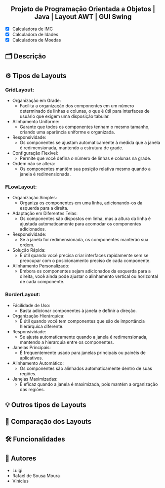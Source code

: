 <h2 align="center"> Projeto de Programação Orientada a Objetos | Java | Layout AWT | GUI Swing</h2>

  
- [x] Calculadora de IMC
- [x] Calculadora de Idades
- [x] Calculadora de Moedas
      
<h2 align="left"> 🗂️ Descrição </h2>

<h2 align="left"> ⚙️ Tipos de Layouts </h2>

<h3 align="left"> GridLayout: </h3>

  - Organização em Grade:
      - Facilita a organização dos componentes em um número determinado de linhas e colunas, o que é útil para interfaces de usuário que exigem uma disposição tabular.
  - Alinhamento Uniforme:
      - Garante que todos os componentes tenham o mesmo tamanho, criando uma aparência uniforme e organizada.
  - Responsividade:
      - Os componentes se ajustam automaticamente à medida que a janela é redimensionada, mantendo a estrutura de grade.
  - Configuração Flexível:
      - Permite que você defina o número de linhas e colunas na grade.
  - Ordem não se altera:
      - Os componentes mantêm sua posição relativa mesmo quando a janela é redimensionada.

<h3 align="left"> FLowLayout: </h3>

  - Organização Simples: 
    - Organiza os componentes em uma linha, adicionando-os da esquerda para a direita.
  - Adaptação em Diferentes Telas:
    - Os componentes são dispostos em linha, mas a altura da linha é ajustada automaticamente para acomodar os componentes adicionados.
  - Responsividade:
      - Se a janela for redimensionada, os componentes manterão sua ordem.
  - Solução Rápida:
      - É útil quando você precisa criar interfaces rapidamente sem se preocupar com o posicionamento preciso de cada componente.
  - Alinhamento Personalizado:
      - Embora os componentes sejam adicionados da esquerda para a direita, você ainda pode ajustar o alinhamento vertical ou horizontal de cada componente.
    
<h3 align="left"> BorderLayout: </h3>

  - Fácilidade de Uso:
    - Basta adicionar componentes à janela e definir a direção.
  - Organização Hierárquica:
    - É útil quando você tem componentes que são de importância hierárquica diferente.
  - Responsividade:
    - Se ajusta automaticamente quando a janela é redimensionada, mantendo a hierarquia entre os componentes.
  - Janelas Principais:
    - É frequentemente usado para janelas principais ou painéis de aplicativos.
  - Alinhamento Automático:
    - Os componentes são alinhados automaticamente dentro de suas regiões.
  - Janelas Maximizadas:
    - É eficaz quando a janela é maximizada, pois mantém a organização das regiões.

<h2 align="left"> 💡 Outros tipos de Layouts </h2>

<h2 align="left"> 🎯 Comparação dos Layouts </h2>

<h2 align="left"> 🛠️ Funcionalidades </h2>

<h2 align="left"> 🙋 Autores </h2>

- Luigi
- Rafael de Sousa Moura
- Vinícius


    


